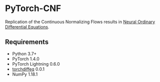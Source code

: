 # PyTorch-CNF
Replication of the Continuous Normalizing Flows results in [Neural Ordinary Differential Equations](https://arxiv.org/abs/1806.07366).

## Requirements

* Python 3.7+
* PyTorch 1.4.0
* PyTorch Lightning 0.6.0
* [torchdiffeq](https://github.com/rtqichen/torchdiffeq) 0.0.1
* NumPy 1.18.1
